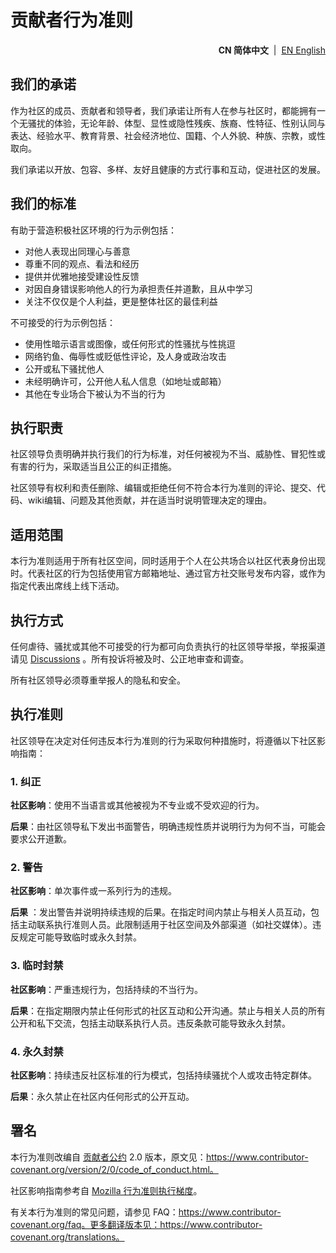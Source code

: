 # 贡献者行为准则

<p align="right">
  <strong>CN 简体中文</strong> &nbsp;|&nbsp;
  <a href="https://github.com/ArcesTeam/{{project-name}}/blob/main/.github/lang/en-US/CODE_OF_CONDUCT.md" title="English">EN English</a>
</p>

## 我们的承诺

作为社区的成员、贡献者和领导者，我们承诺让所有人在参与社区时，都能拥有一个无骚扰的体验，无论年龄、体型、显性或隐性残疾、族裔、性特征、性别认同与表达、经验水平、教育背景、社会经济地位、国籍、个人外貌、种族、宗教，或性取向。

我们承诺以开放、包容、多样、友好且健康的方式行事和互动，促进社区的发展。

## 我们的标准

有助于营造积极社区环境的行为示例包括：

* 对他人表现出同理心与善意
* 尊重不同的观点、看法和经历
* 提供并优雅地接受建设性反馈
* 对因自身错误影响他人的行为承担责任并道歉，且从中学习
* 关注不仅仅是个人利益，更是整体社区的最佳利益

不可接受的行为示例包括：

* 使用性暗示语言或图像，或任何形式的性骚扰与性挑逗
* 网络钓鱼、侮辱性或贬低性评论，及人身或政治攻击
* 公开或私下骚扰他人
* 未经明确许可，公开他人私人信息（如地址或邮箱）
* 其他在专业场合下被认为不当的行为

## 执行职责

社区领导负责明确并执行我们的行为标准，对任何被视为不当、威胁性、冒犯性或有害的行为，采取适当且公正的纠正措施。

社区领导有权利和责任删除、编辑或拒绝任何不符合本行为准则的评论、提交、代码、wiki编辑、问题及其他贡献，并在适当时说明管理决定的理由。

## 适用范围

本行为准则适用于所有社区空间，同时适用于个人在公共场合以社区代表身份出现时。代表社区的行为包括使用官方邮箱地址、通过官方社交账号发布内容，或作为指定代表出席线上线下活动。

## 执行方式

任何虐待、骚扰或其他不可接受的行为都可向负责执行的社区领导举报，举报渠道请见 [Discussions](https://github.com/orgs/ArcesTeam/discussions)
。所有投诉将被及时、公正地审查和调查。

所有社区领导必须尊重举报人的隐私和安全。

## 执行准则

社区领导在决定对任何违反本行为准则的行为采取何种措施时，将遵循以下社区影响指南：

### 1. 纠正

**社区影响**：使用不当语言或其他被视为不专业或不受欢迎的行为。

**后果**：由社区领导私下发出书面警告，明确违规性质并说明行为为何不当，可能会要求公开道歉。

### 2. 警告

**社区影响**：单次事件或一系列行为的违规。

**后果**
：发出警告并说明持续违规的后果。在指定时间内禁止与相关人员互动，包括主动联系执行准则人员。此限制适用于社区空间及外部渠道（如社交媒体）。违反规定可能导致临时或永久封禁。

### 3. 临时封禁

**社区影响**：严重违规行为，包括持续的不当行为。

**后果**：在指定期限内禁止任何形式的社区互动和公开沟通。禁止与相关人员的所有公开和私下交流，包括主动联系执行人员。违反条款可能导致永久封禁。

### 4. 永久封禁

**社区影响**：持续违反社区标准的行为模式，包括持续骚扰个人或攻击特定群体。

**后果**：永久禁止在社区内任何形式的公开互动。

## 署名

本行为准则改编自 [贡献者公约][homepage] 2.0
版本，原文见：https://www.contributor-covenant.org/version/2/0/code_of_conduct.html。

社区影响指南参考自 [Mozilla 行为准则执行梯度](https://github.com/mozilla/diversity)。

[homepage]: https://www.contributor-covenant.org

有关本行为准则的常见问题，请参见
FAQ：https://www.contributor-covenant.org/faq。更多翻译版本见：https://www.contributor-covenant.org/translations。
